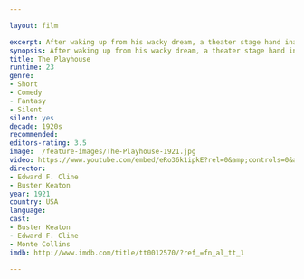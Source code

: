 ```yaml
---

layout: film

excerpt: After waking up from his wacky dream, a theater stage hand inadvertently causes havoc everywhere he works.
synopsis: After waking up from his wacky dream, a theater stage hand inadvertently causes havoc everywhere he works.
title: The Playhouse 
runtime: 23
genre: 
- Short
- Comedy
- Fantasy
- Silent
silent: yes
decade: 1920s
recommended: 
editors-rating: 3.5
image:  /feature-images/The-Playhouse-1921.jpg 
video: https://www.youtube.com/embed/eRo36k1ipkE?rel=0&amp;controls=0&amp;showinfo=0
director: 
- Edward F. Cline
- Buster Keaton
year: 1921
country: USA
language: 
cast:
- Buster Keaton
- Edward F. Cline
- Monte Collins
imdb: http://www.imdb.com/title/tt0012570/?ref_=fn_al_tt_1

---
```

